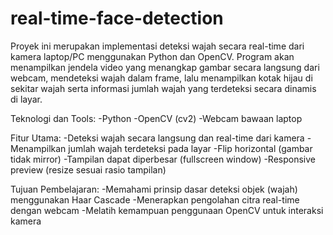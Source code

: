 # real-time-face-detection
Proyek ini merupakan implementasi deteksi wajah secara real-time dari kamera laptop/PC menggunakan Python dan OpenCV. Program akan menampilkan jendela video yang menangkap gambar secara langsung dari webcam, mendeteksi wajah dalam frame, lalu menampilkan kotak hijau di sekitar wajah serta informasi jumlah wajah yang terdeteksi secara dinamis di layar.

Teknologi dan Tools:
-Python
-OpenCV (cv2)
-Webcam bawaan laptop

Fitur Utama:
-Deteksi wajah secara langsung dan real-time dari kamera
-Menampilkan jumlah wajah terdeteksi pada layar
-Flip horizontal (gambar tidak mirror)
-Tampilan dapat diperbesar (fullscreen window)
-Responsive preview (resize sesuai rasio tampilan)

Tujuan Pembelajaran:
-Memahami prinsip dasar deteksi objek (wajah) menggunakan Haar Cascade
-Menerapkan pengolahan citra real-time dengan webcam
-Melatih kemampuan penggunaan OpenCV untuk interaksi kamera
